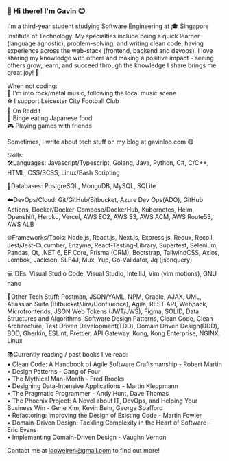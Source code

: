 ### 👋 Hi there! I'm Gavin :blush:

I'm a third-year student studying Software Engineering at 🎓 Singapore Institute of Technology. My specialties include being a quick learner (language agnostic), problem-solving, and writing clean code, having experience across the web-stack (frontend, backend and devops). I love sharing my knowledge with others and making a positive impact - seeing others grow, learn, and succeed through the knowledge I share brings me great joy! 🌱

When not coding: <br/>
🎸 I'm into rock/metal music, following the local music scene <br/>
⚽ I support Leicester City Football Club <br/>
📱 On Reddit <br/>
🍣 Binge eating Japanese food <br/>
🎮 Playing games with friends <br/>

Sometimes, I write about tech stuff on my blog at gavinloo.com 😋

Skills:<br/>
🛠Languages: Javascript/Typescript, Golang, Java, Python, C#, C/C++, HTML, CSS/SCSS, Linux/Bash Scripting

💾Databases: PostgreSQL, MongoDB, MySQL, SQLite

☁️DevOps/Cloud: Git/GitHub/Bitbucket, Azure Dev Ops(ADO), GitHub Actions, Docker/Docker-Compose/DockerHub, Kubernetes, Helm, Openshift, Heroku, Vercel, AWS EC2, AWS S3, AWS ACM, AWS Route53, AWS ALB

🌐Frameworks/Tools: Node.js, React.js, Next.js, Express.js, Redux, Recoil, Jest/Jest-Cucumber, Enzyme, React-Testing-Library, Supertest, Selenium, Pandas, Qt, .NET 6, EF Core, Prisma (ORM), Bootstrap, TailwindCSS, Axios, Lombok, Jackson, SLF4J, Mux, Yup, Go-Validator, Jq (jsonquery)

💻IDEs: Visual Studio Code, Visual Studio, IntelliJ, Vim (vim motions), GNU nano

🔧Other Tech Stuff: Postman, JSON/YAML, NPM, Gradle, AJAX, UML, Atlassian Suite (Bitbucket/Jira/Confluence), Agile, REST API, Webpack, Microfrontends, JSON Web Tokens (JWT/JWS), Figma, SOLID, Data Structures and Algorithms, Software Design Patterns, Clean Code, Clean Architecture, Test Driven Development(TDD), Domain Driven Design(DDD), BDD, Gherkin, ESLint, Prettier, API Gateway, Kong, Kong Enterprise, NGINX. Linux

📚Currently reading / past books I've read: <br/>
• Clean Code: A Handbook of Agile Software Craftsmanship - Robert Martin<br/>
• Design Patterns - Gang of Four<br/>
• The Mythical Man-Month - Fred Brooks<br/>
• Designing Data-Intensive Applications - Martin Kleppmann<br/>
• The Pragmatic Programmer - Andy Hunt, Dave Thomas<br/>
• The Phoenix Project: A Novel about IT, DevOps, and Helping Your Business Win - Gene Kim, Kevin Behr, George Spafford<br/>
• Refactoring: Improving the Design of Existing Code - Martin Fowler<br/>
• Domain-Driven Design: Tackling Complexity in the Heart of Software - Eric Evans<br/>
• Implementing Domain-Driven Design - Vaughn Vernon<br/>

Contact me at looweiren@gmail.com to find out more!
